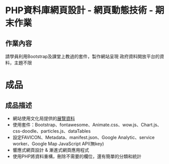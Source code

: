 # PHP資料庫網頁設計 - 網頁動態技術 - 期末作業

## 作業內容
請學員利用Bootstrap及課堂上教過的套件，製作網站呈現 政府資料開放平台的資料，主題不限

# 成品
<TBD>

## 成品描述
- 網站使用文化局提供的[展覽資料](https://cloud.culture.tw/frontsite/trans/SearchShowAction.do?method=doFindTypeJ&category=6)
- 使用套件：Bootstrap、fontawesome、Animate.css、wow.js、Chart.js、css-doodle、particles.js、dataTables
- 設定FAVICON、Metadata、manifest.json、Google Analytic、service worker、Google Map JavaScript API(無key)
- 響應式網頁設計 & 漸進式網頁應用程式
- 使用PHP將資料重構，刪除不需要的欄位，還有簡單的分類和統計
